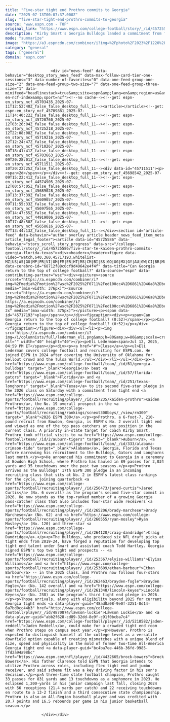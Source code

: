 ```yaml
---
title: "Five-star tight end Prothro commits to Georgia"
date: "2025-07-13T00:07:37.000Z"
slug: "five-star-tight-end-prothro-commits-to-georgia"
source: "www.espn.com - TOP"
original_link: "https://www.espn.com/college-football/story/_/id/45725586/five-star-te-kaiden-prothro-commits-georgia-florida-texas"
description: "Kirby Smart's Georgia Bulldogs landed a commitment from five-star tight end Kaiden Prothro on Saturday, the No. 2 ranked TE prospect in the 2026 cycle."
mode: "summarize"
image: "https://a3.espncdn.com/combiner/i?img=%2Fphoto%2F2023%2F1220%2Fr1268879_1296x729_16%2D9.jpg"
category: "general"
tags: ["general"]
domain: "espn.com"
---
```

<div id="readability-page-1" class="page"><div id="pane-main" tabindex="-1">

                        <div id="news-feed" data-behavior="desktop_story_news_feed" data-max-follow-card-tier-one-sessions="3" data-number-of-favorites="0" data-one-feed-group-one-size="2" data-one-feed-group-two-size="7" data-one-feed-group-three-size="1" data-minifeed="headlinestack=true&amp;site=espn&amp;lang=en&amp;region=us&amp;pubkey=espn-en-ncf-index&amp;sport=ncf"><!--no cache--><!--get: espn-en_story_ncf_45703435_2025-07-11T12:52:40Z_false_false_desktop_full_11--><article></article><!--get: espn-en_story_ncf_45709881_2025-07-11T14:40:22Z_false_false_desktop_full_11--><!--get: espn-en_story_ncf_45720760_2025-07-12T03:26:04Z_false_false_desktop_full_11--><!--get: espn-en_story_ncf_45725218_2025-07-12T22:08:08Z_false_false_desktop_full_11--><!--get: espn-en_story_ncf_45719216_2025-07-12T12:24:47Z_false_false_desktop_full_11--><!--get: espn-en_story_ncf_45710267_2025-07-10T18:41:41Z_false_false_desktop_full_11--><!--get: espn-en_story_ncf_45703663_2025-07-09T20:28:01Z_false_false_desktop_full_11--><!--get: espn-en_story_ncf_45711511_2025-07-10T20:22:25Z_false_false_desktop_full_11--><div data-id="45711511"><p><span>2d</span></p></div><!--get: espn-en_story_ncf_45698542_2025-07-09T15:22:41Z_false_false_desktop_full_11--><!--get: espn-en_story_ncf_44574905_2025-07-12T00:57:05Z_false_false_desktop_full_11--><!--get: espn-en_story_ncf_45689028_2025-07-10T13:37:39Z_false_false_desktop_full_11--><!--get: espn-en_story_ncf_45609057_2025-07-09T11:55:33Z_false_false_desktop_full_11--><!--get: espn-en_story_ncf_45697565_2025-07-09T14:47:55Z_false_false_desktop_full_11--><!--get: espn-en_story_ncf_44919006_2025-07-10T17:48:50Z_false_false_desktop_full_11--><!--get: espn-en_story_ncf_45658616_2025-07-07T13:44:13Z_false_false_desktop_full_11--></div><section id="article-feed" data-behavior="author_overlay article_header_news_feed_item_meta article_legal_footer"><article data-id="45725586" data-behavior="story_scroll story_progress" data-src="/college-football/story/_/id/45725586/five-star-te-kaiden-prothro-commits-georgia-florida-texas"><div><header></header><figure data-video="watch,640,360,45717193,whitelist-MZ|US|AS|GU|MP|PR|VI|UM|FM|ER|HT|MS|CM|BI|SS|GQ|UG|MX|GY|AU|GW|CI|BR|MU|DO|ZA|MW|AM|GP|NG|CU|SV|SX|AO|CD|UY|GH|GD|RW|SC|GN|SL|ZW|MG|NE|SZ|VG|PW|ET|RE|PE|NA|CF|BS|TG|GF|KM|NZ|KE|TZ|HN|CG|CR|PA|EC|MF|ST|VE|AI|CV|BW|JM|LS|FJ|LR|MQ|GA|BM|BO|SN|SR|AW|KN|TC|BF|PY|BZ|NI|ML|AR|BQ|CL|VC|GB|UK|ZM|AG|LC|TT|KY|BJ|GT|BB|MH|GM|CO|" data-cerebro-id="68712f88c0cf9d49642e4f4f" data-title="Can Georgia return to the top of college football?" data-source="espn" data-contributing-partner="wsc"><div><picture><source srcset="https://a.espncdn.com/combiner/i?img=%2Fmedia%2Fmotion%2Fwsc%2F2025%2F0711%2Fed100cc4%2D6861%2D46a8%2Dbeba%2D860422faa240%2Fed100cc4%2D6861%2D46a8%2Dbeba%2D860422faa240.jpg&amp;w=943&amp;h=530&amp;cquality=80&amp;format=jpg" media="(min-width: 376px)"><source srcset="https://a.espncdn.com/combiner/i?img=%2Fmedia%2Fmotion%2Fwsc%2F2025%2F0711%2Fed100cc4%2D6861%2D46a8%2Dbeba%2D860422faa240%2Fed100cc4%2D6861%2D46a8%2Dbeba%2D860422faa240.jpg&amp;w=375&amp;cquality=80, https://a.espncdn.com/combiner/i?img=%2Fmedia%2Fmotion%2Fwsc%2F2025%2F0711%2Fed100cc4%2D6861%2D46a8%2Dbeba%2D860422faa240%2Fed100cc4%2D6861%2D46a8%2Dbeba%2D860422faa240.jpg&amp;w=750&amp;cquality=40&amp;format=jpg 2x" media="(max-width: 375px)"></picture><p><span data-id="45717193">play</span></p></div><figcaption><div><p><span>Can Georgia return to the top of college football? (0:52)</span></p><p>Can Georgia return to the top of college football? (0:52)</p></div></figcaption></figure><div><div><ul><li><p><img src="https://a.espncdn.com/combiner/i?img=/i/columnists/full/lederman_eli.png&amp;h=80&amp;w=80&amp;scale=crop" alt="" width="40" height="40"></p><p>Eli Lederman<span>Jul 12, 2025, 04:59 PM ET</span></p><div><p><a href="#">Close</a></p><ul>Eli Lederman covers college football and recruiting for ESPN.com. He joined ESPN in 2024 after covering the University of Oklahoma for Sellout Crowd and the Tulsa World.</ul></div></li></ul></div><p><a href="https://www.espn.com/college-football/team/_/id/61/georgia-bulldogs" target="_blank">Georgia</a> beat <a href="https://www.espn.com/college-football/team/_/id/57/florida-gators" target="_blank">Florida</a> and <a href="https://www.espn.com/college-football/team/_/id/251/texas-longhorns" target="_blank">Texas</a> to its second five-star pledge in the 2026 class on Saturday with a commitment from tight end <a href="https://www.espn.com/college-sports/football/recruiting/player/_/id/257235/kaiden-prothro">Kaiden Prothro</a>, the No. 19 overall prospect in the <a href="https://www.espn.com/college-sports/football/recruiting/rankings/scnext300boys/_/view/rn300" target="_blank">2026 ESPN 300</a>.</p><p>Prothro, a 6-foot-7, 210-pound recruit from Bowdon, Georgia, is ESPN's No. 2 overall tight end and viewed as one of the top pass catchers at any position in the current class. A priority in-state target for coach Kirby Smart, Prothro took official visits to <a href="https://www.espn.com/college-football/team/_/id/2/auburn-tigers" target="_blank">Auburn</a>, <a href="https://www.espn.com/college-football/team/_/id/333/alabama-crimson-tide" target="_blank">Alabama</a>, Georgia, Florida and Texas before narrowing his recruitment to the Bulldogs, Gators and Longhorns last month.</p><p>He announced his commitment to Georgia in a ceremony at Bowdon High School, where Prothro has hauled in 89 passes for 2,034 yards and 35 touchdowns over the past two seasons.</p><p>Prothro arrives as the Bulldogs' 17th ESPN 300 pledge in an incoming recruiting class that sits at No. 2 in ESPN's latest class rankings for the cycle, joining quarterback <a href="https://www.espn.com/college-sports/football/recruiting/player/_/id/256473/jared-curtis">Jared Curtis</a> (No. 6 overall) as the program's second five-star commit in 2026. He now stands as the top-ranked member of a growing Georgia pass-catcher class that also includes four-star wide receivers <a href="https://www.espn.com/college-sports/football/recruiting/player/_/id/265206/brady-marchese">Brady Marchese</a> (No. 62) and <a href="https://www.espn.com/college-sports/football/recruiting/player/_/id/260555/ryan-mosley">Ryan Mosley</a> (No. 120) and three-star <a href="https://www.espn.com/college-sports/football/recruiting/player/_/id/264120/craig-dandridge">Craig Dandridge</a>.</p><p>The Bulldogs, who produced six NFL draft picks at tight ends from 2019-24, have forged a reputation for developing top tight end talent under Smart and assistant coach Todd Hartley. Georgia signed ESPN's top two tight end prospects -- <a href="https://www.espn.com/college-sports/football/recruiting/player/_/id/253567/elyiss-williams">Elyiss Williams</a> and <a href="https://www.espn.com/college-sports/football/recruiting/player/_/id/253609/ethan-barbour">Ethan Barbour</a> -- in the 2025 class, and Prothro now follows four-stars <a href="https://www.espn.com/college-sports/football/recruiting/player/_/id/262463/brayden-fogle">Brayden Fogle</a> (No. 142 overall) and <a href="https://www.espn.com/college-sports/football/recruiting/player/_/id/261348/lincoln-keyes">Lincoln Keyes</a> (No. 238) as the program's third tight end pledge in 2026.</p><p>Those arrivals, along with eligibility beyond 2025 for current Georgia tight ends <a data-player-guid="48ad0a08-9e0f-3251-8d14-6a7bd0cc44b3" href="http://www.espn.com/college-football/player/_/id/4870874/lawson-luckie">Lawson Luckie</a> and <a data-player-guid="abb2f628-cd89-32dd-8e9f-c91f0bcba7c4" href="https://www.espn.com/college-football/player/_/id/5218582/jaden-reddell">Jaden Reddell</a>, could make for a crowded tight end room when Prothro steps on campus next year.</p><p>However, Prothro is expected to distinguish himself at the college level as a versatile downfield option capable of creating mismatches with a unique blend of size, speed and physicality in the mold of former two-time All-America Georgia tight end <a data-player-guid="bc4ba7ee-446b-36fd-9985-7fd2a94a98bc" href="https://www.espn.com/nfl/player/_/id/4432665/brock-bowers">Brock Bowers</a>. His father Clarence told ESPN that Georgia intends to utilize Prothro across roles, including flex tight end and jumbo receiver, and said scheme fit was a key driving factor in his son's decision.</p><p>A three-time state football champion, Prothro caught 33 passes for 831 yards and 13 touchdowns as a sophomore in 2023. He eclipsed 1,200-yards in his junior campaign last fall, closing 2024 with 56 receptions (21.4 yards per catch) and 22 receiving touchdowns en route to a 13-2 finish and a third consecutive state championship. Prothro is also an All-Region baseball player and was credited with 20.7 points and 16.5 rebounds per game in his junior basketball season.</p>
</div></div></article></section>

                        
                    </div></div>